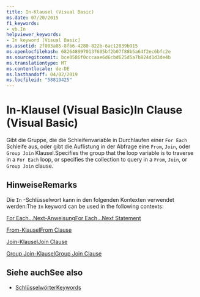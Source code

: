 ```yaml
---
title: In-Klausel (Visual Basic)
ms.date: 07/20/2015
f1_keywords:
- vb.In
helpviewer_keywords:
- In keyword [Visual Basic]
ms.assetid: 2f003a85-8fb6-4280-822b-6ac12839b915
ms.openlocfilehash: 6826489970137605bf2b07f88b5a64f2ec6bfc2e
ms.sourcegitcommit: bce0586f0cccaae6d6cbd625d5a7b824d1d3de4b
ms.translationtype: MT
ms.contentlocale: de-DE
ms.lasthandoff: 04/02/2019
ms.locfileid: "58819425"
---
```

# <a name="in-clause-visual-basic"></a><span data-ttu-id="93886-102">In-Klausel (Visual Basic)</span><span class="sxs-lookup"><span data-stu-id="93886-102">In Clause (Visual Basic)</span></span>
<span data-ttu-id="93886-103">Gibt die Gruppe, die die Schleifenvariable in Durchlaufen einer `For Each` Schleife aus, oder gibt die Auflistung in der Abfrage eine `From`, `Join`, oder `Group Join` Klausel.</span><span class="sxs-lookup"><span data-stu-id="93886-103">Specifies the group that the loop variable is to traverse in a `For Each` loop, or specifies the collection to query in a `From`, `Join`, or `Group Join` clause.</span></span>  
  
## <a name="remarks"></a><span data-ttu-id="93886-104">Hinweise</span><span class="sxs-lookup"><span data-stu-id="93886-104">Remarks</span></span>  
 <span data-ttu-id="93886-105">Die `In` -Schlüsselwort kann in den folgenden Kontexten verwendet werden:</span><span class="sxs-lookup"><span data-stu-id="93886-105">The `In` keyword can be used in the following contexts:</span></span>  
  
 [<span data-ttu-id="93886-106">For Each...Next-Anweisung</span><span class="sxs-lookup"><span data-stu-id="93886-106">For Each...Next Statement</span></span>](../../../visual-basic/language-reference/statements/for-each-next-statement.md)  
  
 [<span data-ttu-id="93886-107">From-Klausel</span><span class="sxs-lookup"><span data-stu-id="93886-107">From Clause</span></span>](../../../visual-basic/language-reference/queries/from-clause.md)  
  
 [<span data-ttu-id="93886-108">Join-Klausel</span><span class="sxs-lookup"><span data-stu-id="93886-108">Join Clause</span></span>](../../../visual-basic/language-reference/queries/join-clause.md)  
  
 [<span data-ttu-id="93886-109">Group Join-Klausel</span><span class="sxs-lookup"><span data-stu-id="93886-109">Group Join Clause</span></span>](../../../visual-basic/language-reference/queries/group-join-clause.md)  
  
## <a name="see-also"></a><span data-ttu-id="93886-110">Siehe auch</span><span class="sxs-lookup"><span data-stu-id="93886-110">See also</span></span>

- [<span data-ttu-id="93886-111">Schlüsselwörter</span><span class="sxs-lookup"><span data-stu-id="93886-111">Keywords</span></span>](../../../visual-basic/language-reference/keywords/index.md)

